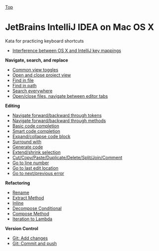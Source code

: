 [Top](README.md)

# JetBrains IntelliJ IDEA on Mac OS X

Kata for practicing keyboard shortcuts

- [Interference between OS X and IntelliJ key mappings](osx-intellij-interference.md)


**Navigate, search, and replace**

- [Common view toggles](ij-osx-view-toggles.md)
- [Open and close project view](ij-osx-project-view.md)
- [Find in file](ij-osx-find-in-file.md)
- [Find in path](ij-osx-find-in-path.md)
- [Search everywhere](ij-osx-search-everywhere.md)
- [Open/close files, navigate between editor tabs](ij-osx-editor-tabs.md)

**Editing**

- [Navigate forward/backward through tokens](ij-osx-navigate-through-tokens.md)
- [Navigate forward/backward through methods](ij-osx-navigate-through-methods.md)
- [Basic code completion](ij-osx-basic-code-completion.md)
- [Smart code completion](ij-osx-smart-code-completion.md)
- [Expand/collapse code block](ij-osx-expand-collapse.md)
- [Surround with](ij-osx-surround-with.md)
- [Generate code](ij-osx-generate-code.md)
- [Extend/shrink selection](ij-osx-extend-shrink.md)
- [Cut/Copy/Paste/Duplicate/Delete/Split/Join/Comment]()
- [Go to line number]()
- [Go to last edit location]()
- [Go to next/previous error]()

**Refactoring**

- [Rename](ij-osx-rename.md)
- [Extract Method]()
- [Inline]()
- [Decompose Conditional]()
- [Compose Method]()
- [Iteration to Lambda]()

**Version Control**

- [Git: Add changes]()
- [Git: Commit and push]()
